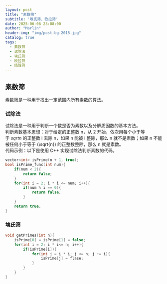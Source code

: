 ```yaml
---
layout: post
title: "素数筛"
subtitle: '埃氏筛、欧拉筛'
date: 2025-06-06 23:08:00
author: "Marlin"
header-img: "img/post-bg-2015.jpg"
catalog: true
tags:
  - 素数筛
  - 试除法
  - 埃氏筛
  - 欧拉筛
  - 线性筛
---
```


## 素数筛
素数筛是一种用于找出一定范围内所有素数的算法。

### 试除法
试除法是一种用于判断一个数是否为素数以及分解质因数的基本方法。  
判断素数基本思想：对于给定的正整数 n，从 2 开始，依次用每个小于等于 $sqrt{n}$ 的正整数 i 去除 n，如果 n 能被 i 整除，那么 n 就不是素数；如果 n 不能被任何小于等于 \(\sqrt{n}\) 的正整数整除，那么 n 就是素数。  
代码示例：以下是使用 C++ 实现试除法判断素数的代码。
```c++
vector<int> isPrime(n + 1, true);
bool isPrime_func(int num){
    if(num < 2){
        return false;
    }
    for(int i = 2; i * i <= num; i++){
        if(num % i == 0){
            return false;
        }
    }
    return true;
}
```


### 埃氏筛

```cpp
void getPrimes(int n){
    isPrime[0] = isPrime[1] = false;
    for(int i = 2; i * i<= n; i++){
        if(isPrime[i]){
            for(int j = i * i; j <= n; j += i){
                isPrime[j] = flase;
            }
        }
    }
}

```